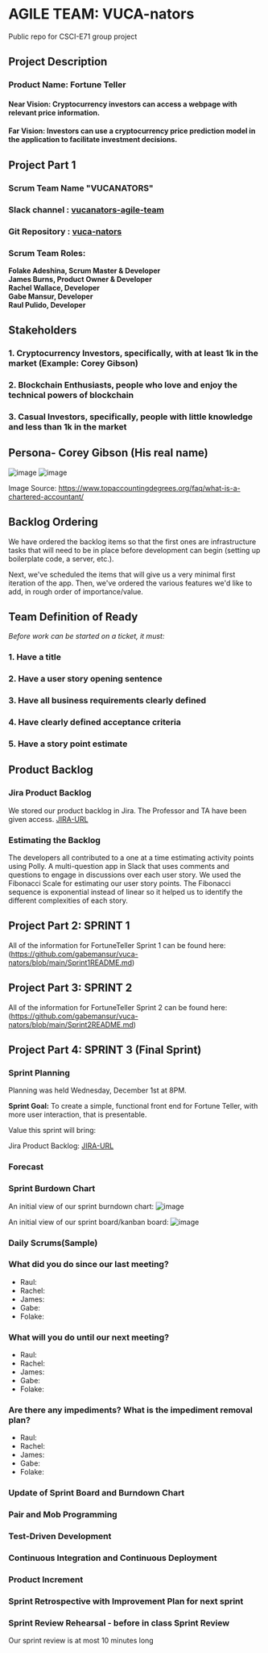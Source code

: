 # AGILE TEAM: VUCA-nators
Public repo for CSCI-E71 group project

## Project Description
### Product Name: Fortune Teller

#### Near Vision: Cryptocurrency investors can access a webpage with relevant price information.
#### Far Vision: Investors can use a cryptocurrency price prediction model in the application to facilitate investment decisions.   

## Project Part 1
###  Scrum Team Name  "VUCANATORS"
###  Slack channel : [vucanators-agile-team](https://agilesoftwarecourse.slack.com/archives/C02L5H02672)
###  Git Repository : [vuca-nators](https://github.com/gabemansur/vuca-nators)
###  Scrum Team Roles:
**Folake Adeshina, Scrum Master & Developer** <br/>
**James Burns, Product Owner & Developer** <br/>
**Rachel Wallace, Developer** <br/>
**Gabe Mansur, Developer** <br/>
**Raul Pulido, Developer**

## Stakeholders
### 1. Cryptocurrency Investors, specifically, with at least 1k in the market (Example: Corey Gibson)
### 2. Blockchain Enthusiasts, people who love and enjoy the technical powers of blockchain
### 3. Casual Investors, specifically, people with little knowledge and less than 1k in the market


## Persona- Corey Gibson (His real name)
![image](https://user-images.githubusercontent.com/65990764/139624331-da912d5b-2341-4a1e-8ce2-805027d8e77d.png)
![image](https://user-images.githubusercontent.com/65990764/139624081-3b11c9fd-277d-48a9-bead-34b4fd5c5bd7.png)

Image Source: https://www.topaccountingdegrees.org/faq/what-is-a-chartered-accountant/

## Backlog Ordering

We have ordered the backlog items so that the first ones are infrastructure tasks that will need to be in place before development can begin (setting up boilerplate code, a server, etc.).

Next, we've scheduled the items that will give us a very minimal first iteration of the app. Then, we've ordered the various features we'd like to add, in rough order of importance/value.

## Team Definition of Ready

*Before work can be started on a ticket, it must:*
### 1. Have a title
### 2. Have a user story opening sentence
### 3. Have all business requirements clearly defined
### 4. Have clearly defined acceptance criteria
### 5. Have a story point estimate

## Product Backlog
### Jira Product Backlog <br/>
We stored our product backlog in Jira. The Professor and TA have been given access. [JIRA-URL](https://vuca-nators.atlassian.net/jira/software/projects/FT/boards/1/backlog)

### Estimating the Backlog <br/>
The developers all contributed to a one at a time estimating activity points using Polly. A multi-question app in Slack that uses comments and questions to engage in discussions over each user story. We used the Fibonacci Scale for estimating our user story points. The Fibonacci sequence is exponential instead of linear so it helped us to identify the different complexities of each story.

## Project Part 2: SPRINT 1

All of the information for FortuneTeller Sprint 1 can be found here: (https://github.com/gabemansur/vuca-nators/blob/main/Sprint1README.md) 

## Project Part 3: SPRINT 2

All of the information for FortuneTeller Sprint 2 can be found here: (https://github.com/gabemansur/vuca-nators/blob/main/Sprint2README.md) 

## Project Part 4: SPRINT 3 (Final Sprint)

### Sprint Planning
Planning was held Wednesday, December 1st at 8PM.

**Sprint Goal:** To create a simple, functional front end for Fortune Teller, with more user interaction, that is presentable.

Value this sprint will bring:

Jira Product Backlog: [JIRA-URL](https://vuca-nators.atlassian.net/jira/software/projects/FT/boards/1/backlog)

### Forecast


### Sprint Burdown Chart

An initial view of our sprint burndown chart:
![image](https://user-images.githubusercontent.com/64049629/144520113-cde31462-91f0-4353-ae1b-766d9aaec0a1.png)

An initial view of our sprint board/kanban board:
![image](https://user-images.githubusercontent.com/64049629/144520670-591dda1e-bb20-4624-bee8-05f3d3bbdf30.png)

### Daily Scrums(Sample)

### What did you do since our last meeting?

<ul>
<li> 
Raul: 
</li>
<li>
Rachel: 
</li>
<li>
James: 
</li>
<li>
Gabe: 
</li>
<li>
Folake: 
</li>
</ul>

### What will you do until our next meeting?

<ul>
<li> 
Raul: 
</li>
<li>
Rachel: 
</li>
<li>
James: 
</li>
<li>
Gabe: 
</li>
<li>
Folake: 
</li>
</ul>

### Are there any impediments? What is the impediment removal plan?

<ul>
<li> 
Raul:  
</li>
<li>
Rachel: 
</li>
<li>
James: 
</li>
<li>
Gabe: 
</li>
<li>
Folake: 
</li>
</ul>


### Update of Sprint Board and Burndown Chart


### Pair and Mob Programming


### Test-Driven Development


### Continuous Integration and Continuous Deployment 


### Product Increment


### Sprint Retrospective with Improvement Plan for next sprint


### Sprint Review Rehearsal - before in class Sprint Review 

Our sprint review is at most 10 minutes long

